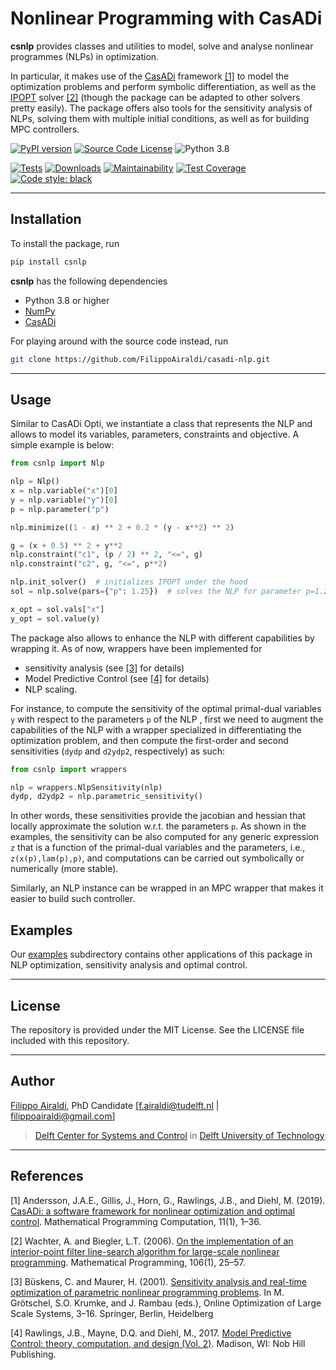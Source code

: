 # Nonlinear Programming with CasADi

**csnlp** provides classes and utilities to model, solve and analyse nonlinear programmes (NLPs) in optimization.

In particular, it makes use of the [CasADi](https://web.casadi.org/) framework [[1]](#1) to model the optimization problems and perform symbolic differentiation, as well as the [IPOPT](https://github.com/coin-or/Ipopt) solver [[2]](#2) (though the package can be adapted to other solvers pretty easily). The package offers also tools for the sensitivity analysis of NLPs, solving them with multiple initial conditions, as well as for building MPC controllers.

[![PyPI version](https://badge.fury.io/py/csnlp.svg)](https://badge.fury.io/py/csnlp)
[![Source Code License](https://img.shields.io/badge/license-MIT-blueviolet)](https://github.com/FilippoAiraldi/casadi-nlp/blob/release/LICENSE)
![Python 3.8](https://img.shields.io/badge/python->=3.8-green.svg)

[![Tests](https://github.com/FilippoAiraldi/casadi-nlp/actions/workflows/ci.yml/badge.svg)](https://github.com/FilippoAiraldi/casadi-nlp/actions/workflows/ci.yml)
[![Downloads](https://pepy.tech/badge/csnlp)](https://pepy.tech/project/csnlp)
[![Maintainability](https://api.codeclimate.com/v1/badges/d1cf537cff6af1a08508/maintainability)](https://codeclimate.com/github/FilippoAiraldi/casadi-nlp/maintainability)
[![Test Coverage](https://api.codeclimate.com/v1/badges/d1cf537cff6af1a08508/test_coverage)](https://codeclimate.com/github/FilippoAiraldi/casadi-nlp/test_coverage)
[![Code style: black](https://img.shields.io/badge/code%20style-black-000000.svg)](https://github.com/psf/black)

---

## Installation

To install the package, run

```bash
pip install csnlp
```

**csnlp** has the following dependencies

- Python 3.8 or higher
- [NumPy](https://pypi.org/project/numpy/)
- [CasADi](https://pypi.org/project/casadi/)

For playing around with the source code instead, run

```bash
git clone https://github.com/FilippoAiraldi/casadi-nlp.git
```

---

## Usage

Similar to CasADi Opti, we instantiate a class that represents the NLP and allows to model its variables, parameters, constraints and objective. A simple example is below:

```python
from csnlp import Nlp

nlp = Nlp()
x = nlp.variable("x")[0]
y = nlp.variable("y")[0]
p = nlp.parameter("p")

nlp.minimize((1 - x) ** 2 + 0.2 * (y - x**2) ** 2)

g = (x + 0.5) ** 2 + y**2
nlp.constraint("c1", (p / 2) ** 2, "<=", g)
nlp.constraint("c2", g, "<=", p**2)

nlp.init_solver()  # initializes IPOPT under the hood
sol = nlp.solve(pars={"p": 1.25})  # solves the NLP for parameter p=1.25

x_opt = sol.vals["x"]
y_opt = sol.value(y)
```

The package also allows to enhance the NLP with different capabilities by wrapping it. As of now, wrappers have been implemented for

- sensitivity analysis (see [[3]](#3) for details)
- Model Predictive Control (see [[4]](#4) for details)
- NLP scaling.

For instance, to compute the sensitivity of the optimal primal-dual variables `y` with respect to the parameters `p` of the NLP , first we need to augment the capabilities of the NLP with a wrapper specialized in differentiating the optimization problem, and then compute the first-order and second sensitivities (`dydp` and `d2ydp2`, respectively) as such:

```python
from csnlp import wrappers

nlp = wrappers.NlpSensitivity(nlp)
dydp, d2ydp2 = nlp.parametric_sensitivity()
```

In other words, these sensitivities provide the jacobian and hessian that locally approximate the solution w.r.t. the parameters `p`. As shown in the examples, the sensitivity can be also computed for any generic expression `z` that is a function of the primal-dual variables and the parameters, i.e., `z(x(p),lam(p),p)`, and computations can be carried out symbolically or numerically (more stable).

Similarly, an NLP instance can be wrapped in an MPC wrapper that makes it easier to build such controller.

## Examples

Our [examples](examples) subdirectory contains other applications of this package in NLP optimization, sensitivity analysis and optimal control.

---

## License

The repository is provided under the MIT License. See the LICENSE file included with this repository.

---

## Author

[Filippo Airaldi](https://www.tudelft.nl/staff/f.airaldi/), PhD Candidate [f.airaldi@tudelft.nl | filippoairaldi@gmail.com]

> [Delft Center for Systems and Control](https://www.tudelft.nl/en/3me/about/departments/delft-center-for-systems-and-control/) in [Delft University of Technology](https://www.tudelft.nl/en/)

---

## References

<a id="1">[1]</a>
Andersson, J.A.E., Gillis, J., Horn, G., Rawlings, J.B., and Diehl, M. (2019). [CasADi: a software framework for nonlinear optimization and optimal control](https://link.springer.com/article/10.1007/s12532-018-0139-4). Mathematical Programming Computation, 11(1), 1–36.

<a id="2">[2]</a>
Wachter, A. and Biegler, L.T. (2006). [On the implementation of an interior-point filter line-search algorithm for large-scale nonlinear programming](https://link.springer.com/article/10.1007/s10107-004-0559-y). Mathematical Programming, 106(1), 25–57.

<a id="3">[3]</a>
Büskens, C. and Maurer, H. (2001). [Sensitivity analysis and real-time optimization of parametric nonlinear programming problems](https://link.springer.com/chapter/10.1007/978-3-662-04331-8_1). In M. Grötschel, S.O. Krumke, and J. Rambau (eds.), Online Optimization of Large Scale Systems, 3–16. Springer, Berlin, Heidelberg

<a id="4">[4]</a>
Rawlings, J.B., Mayne, D.Q. and Diehl, M., 2017. [Model Predictive Control: theory, computation, and design (Vol. 2)](https://sites.engineering.ucsb.edu/~jbraw/mpc/). Madison, WI: Nob Hill Publishing.
